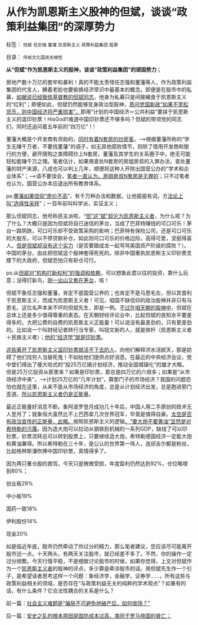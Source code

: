 # 从作为凯恩斯主义股神的但斌，谈谈“政策利益集团”的深厚势力

标签： `但斌` `任志强` `董藩` `凯恩斯主义` `政策利益集团` `股票` 

目录： `传统文化国民劣根性`

**从“但斌”作为凯恩斯主义的股神，谈谈“政策利益集团”的顽固势力**；

房地产数十万亿的套牢和暴利！真的不能太责怪任志强和董藩等人，作为政策利益集团的代言人，腆着老脸也要偷换经济常识中最基本的概念。即便是在股市中的私募，[如据说已经贩依基督教的但斌同志](../../../2012/1/10/机构型股神的“谷物法”，政治型股神和孔庆东老师.md)，他身为私募只是间接蝇食于凯恩斯主义的“红利”；即便如此，但斌仍然能够变身政治型股神，[质问党国新政“如果不宽松货币，则中国经济将严重损害”，](../../../2012/3/14/总理要禁毒，机构毒瘾大发作！.md)即用“计划的中国经济＝公共利益”要挟于凯恩斯主义的滥印钞票！HisGod!!难道中国印钞票还不够多吗？但斌的带领党的同志们，同时还追问着五年前的“四万亿”！!

董藩大概是个开发商有资助的，[同时有着N套房的炒房客](../../../2013/2/7/N多套房不是罪恶，暴露了“刚性需求”是什么玩意！.md)，——>根据董藩所称的“学生无赚千万者，不要找董藩”的调子，如无其他腐败情节，则除了借用开发商和银行的方便，避开限购之类障碍炒上N套房，董藩及其学生的关系圈子中，绝无可能轻松能赚千万之理。笔者估计，如果用查处N套房的房姐房叔的入罪办法，查处董藩的财产来源，八成也可以判上几年，顺便将这种人开除出国营公办的“学术和企业体系”；——>请不要误会，[笔者一直认为，房姐房叔N套房是无罪的](../../../2013/2/6/N多套房不是腐败，不是犯罪，甚至不是灰色收入.md)；只不过笔者也认为，国营公办本应退出所有教育体系。

ps:[董藩如果信仰“房价不高](../../../2013/9/27/董藩教授的反证了社会主义荒谬绝伦，可能证明了他是大英雄.md)”，有千万种办法和数据，让他振振有词，方[法论上叫“选择性采样](../../../2009/10/17/主流经济学家的选择性阉割.md)”；一百年前叫科学派，实证主义；

那么但斌同志，他号称民主派啦，“[但”这“斌”却沦为凯恩斯主义者](../../../2012/1/9/股神秘笈“廉价资金就是生命”.md)，为什么呢？为了什么？大概只是因为但斌将自已迷信的茅台，当成了巴菲特赚钱的可口可乐！茅台一路阴跌，可口可乐却不受政策采购的影响；巴菲特有保险公司，还是可口可乐的大股东，可以不停贷款补仓，如此则可口可乐的价格边际，高得可爱，坚挺得喜人。[但是但斌却没有这个实力](../../../2012/12/4/迷信技术分析的股民，类似于宗教迷信的自我麻痹.md)（是否要跟成龙一起骂骂美国资产阶级的腐败？）。中国的茅台，由此把但斌这个股神套得死死的。除非中国重执凯恩斯主义印钞票支撑下的大政府，但斌恐怕只有斩仓可行。

ps:从[但斌对“机构打新权利”的强调和依赖](../../../2012/1/11/炒股看股民的民主素质.md)，可以想象此君以往的投资，靠什么玩意；没得打新鸟，[刚一出山又套在茅台](../../../2012/3/8/茅台的神话和现实中的茅台.md)，咳！

但斌不象任志强和董藩，肯定不是国营公养的；也肯定不是马恩毛左，但以其食利于凯恩斯主义，而成为凯恩斯主义者！可见，咱国不缺信仰的政治股神并非只有马恩毛，这位名声本来不坏的但斌先生，即是一例。[不过在咱天朝的股神中](../../../2012/1/12/新股强制市盈率越低，二级市场失血越大.md)，但斌在总体上还是多少值得尊重的表态。在天朝财经评论业中，比起但斌的良知水平要差得多的，大把公费的自费的凯恩斯主义正能量！可以说没有最差劲的，只有更差劲的。比如说一个叫财经记者转行当专家，叫钮文新的人，就是铁杆（凯恩斯主义者＋民族主义者）；[他的“经济学”就是印钞票](../../../2013/4/10/“得过且过，那管日后洪水滔天”是中国社会的共识；.md)。

[这些离开了凯恩斯主义滥印钞票就活不下去的人](../../../2013/4/10/“得过且过，那管日后洪水滔天”是中国社会的共识；.md)，向他们解释洪水活腻天，那是妨碍了他们找穷人当替死鬼！不如给他们提供点好消息。在最近的中央经济会议，党中堂们得出了傻大哈式的“投25万亿搞计划经济，推动全国城镇化”的雄才大略。但是25万亿投资从那里来？如果是印钞票，那总是四万亿的六倍多；如果是“从市场经济中来”，——>计划25万亿的“几年计划”，算那门子的市场经济？我国的问题恐怕也就在这里，从来不是从市场经济的角度，总是从计划经济出发，总是跑进邪门歪道。[所以凯恩斯主义者仍是正能量](../../../2013/4/7/假如扔开真理问假如……将是何等样的灾难？！.md)。

最近正能量好消息不断。象阿波罗登月成功几十年后，中国人用二手原创的技术无人登月了；就象恒大虽然比不上巴西拿几次世界冠军，毕竟是值得自豪。[太空是否有政治宣传的正能量，此略。](../../../2008/9/25/人类为什么要移民太空？人类为什么要移民？.md)按照凯恩斯主义的逻辑[，“要大炮不要黄油”显然是对希特勒的污蔑](../../../2010/7/7/不要象希特勒先生一样用心良苦.md)。因为造大炮可以拉动从钢铁到机械的一系列GDP，缺钱了可以印钞票，钞票流转总可以转到股票上，只要继续造大炮，希特勒德国经济一定能大炮和黄油兼得。所以希特勒在三十年，是公认的世界第一伟人，连邱吉尔都是粉丝，比起格林斯潘吹捧中国印钞票，真情得多了。

因为两只重仓股的救驾，今天只是微微受损，年度盈利仍然达到92%，仓位略增到80%；

创业板29%

中小板19%

国药一致18%

伊利股份14%

现金20%

如是临近年底，股市仍然牵动了你过分的精力，那么笔者建议，您应该尽可能离开股市远一点。十天两头，有两天关注股市，就已经差不多了。不然，你的操作一定过分频繁。今天行情平稳，不是细致讨论股市的时侯，如果你觉得，上文对但斌作为一个[凯恩斯主义者](../../../2013/4/1/高连奎“弗里德曼”的稻草人.md)的股神的评点，多少算是牵涉股市的话。用但斌先生作一个引子，是希望读者思考这样一个问题：象经济学，金融学，证券学……，所有这些与政策利益相关的领域，是否存在“与政策利益无关的纯粹的学术观点”？如果有的话，有什么条件？它合法性耦合的关系是什么？

前一篇：[社会主义难题是“骗局不可避免地破产后，如何收场？”](../../../2013/12/17/社会主义难题是“骗局不可避免地破产后，如何收场？”.md)

后一篇：[安史之乱的根本原因是国防成本过高，类同于罗马帝国的衰亡；](../../../2013/12/18/安史之乱的根本原因是国防成本过高，类同于罗马帝国的衰亡；.md)